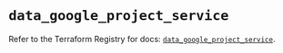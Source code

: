 # `data_google_project_service`

Refer to the Terraform Registry for docs: [`data_google_project_service`](https://registry.terraform.io/providers/hashicorp/google/6.39.0/docs/data-sources/project_service).
